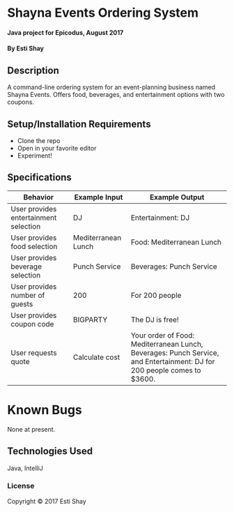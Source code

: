 # Shayna Events Ordering System

#### Java project for Epicodus, August 2017

#### By Esti Shay

## Description

A command-line ordering system for an event-planning business named Shayna Events.  Offers food, beverages, and entertainment options with two coupons.

## Setup/Installation Requirements

* Clone the repo
* Open in your favorite editor
* Experiment!

## Specifications

| Behavior      | Example Input      | Example Output       |
| ------------- | ------------- | ------------- |
| User provides entertainment selection | DJ | Entertainment: DJ |
| User provides food selection | Mediterranean Lunch | Food: Mediterranean Lunch |
| User provides beverage selection | Punch Service | Beverages: Punch Service |
| User provides number of guests | 200 | For 200 people |
| User provides coupon code | BIGPARTY | The DJ is free! |
| User requests quote | Calculate cost | Your order of Food: Mediterranean Lunch, Beverages: Punch Service, and Entertainment: DJ for 200 people comes to $3600. |

# Known Bugs

None at present.

## Technologies Used

Java, IntelliJ

### License

Copyright &copy; 2017 Esti Shay
